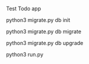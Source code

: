 Test Todo app

python3 migrate.py db init

python3 migrate.py db migrate

python3 migrate.py db upgrade

python3 run.py
